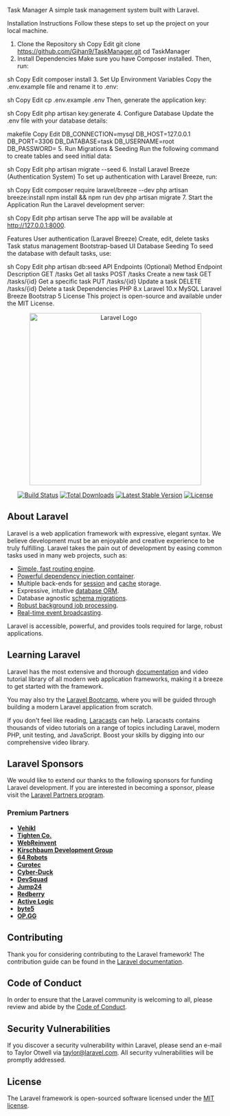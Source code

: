 Task Manager
A simple task management system built with Laravel.

Installation Instructions
Follow these steps to set up the project on your local machine.

1. Clone the Repository
sh
Copy
Edit
git clone https://github.com/Gihan9/TaskManager.git
cd TaskManager
2. Install Dependencies
Make sure you have Composer installed. Then, run:

sh
Copy
Edit
composer install
3. Set Up Environment Variables
Copy the .env.example file and rename it to .env:

sh
Copy
Edit
cp .env.example .env
Then, generate the application key:

sh
Copy
Edit
php artisan key:generate
4. Configure Database
Update the .env file with your database details:

makefile
Copy
Edit
DB_CONNECTION=mysql
DB_HOST=127.0.0.1
DB_PORT=3306
DB_DATABASE=task
DB_USERNAME=root
DB_PASSWORD=
5. Run Migrations & Seeding
Run the following command to create tables and seed initial data:

sh
Copy
Edit
php artisan migrate --seed
6. Install Laravel Breeze (Authentication System)
To set up authentication with Laravel Breeze, run:

sh
Copy
Edit
composer require laravel/breeze --dev
php artisan breeze:install
npm install && npm run dev
php artisan migrate
7. Start the Application
Run the Laravel development server:

sh
Copy
Edit
php artisan serve
The app will be available at http://127.0.0.1:8000.

Features
User authentication (Laravel Breeze)
Create, edit, delete tasks
Task status management
Bootstrap-based UI
Database Seeding
To seed the database with default tasks, use:

sh
Copy
Edit
php artisan db:seed
API Endpoints (Optional)
Method	Endpoint	Description
GET	/tasks	Get all tasks
POST	/tasks	Create a new task
GET	/tasks/{id}	Get a specific task
PUT	/tasks/{id}	Update a task
DELETE	/tasks/{id}	Delete a task
Dependencies
PHP 8.x
Laravel 10.x
MySQL
Laravel Breeze
Bootstrap 5
License
This project is open-source and available under the MIT License.


<p align="center"><a href="https://laravel.com" target="_blank"><img src="https://raw.githubusercontent.com/laravel/art/master/logo-lockup/5%20SVG/2%20CMYK/1%20Full%20Color/laravel-logolockup-cmyk-red.svg" width="400" alt="Laravel Logo"></a></p>

<p align="center">
<a href="https://github.com/laravel/framework/actions"><img src="https://github.com/laravel/framework/workflows/tests/badge.svg" alt="Build Status"></a>
<a href="https://packagist.org/packages/laravel/framework"><img src="https://img.shields.io/packagist/dt/laravel/framework" alt="Total Downloads"></a>
<a href="https://packagist.org/packages/laravel/framework"><img src="https://img.shields.io/packagist/v/laravel/framework" alt="Latest Stable Version"></a>
<a href="https://packagist.org/packages/laravel/framework"><img src="https://img.shields.io/packagist/l/laravel/framework" alt="License"></a>
</p>

## About Laravel

Laravel is a web application framework with expressive, elegant syntax. We believe development must be an enjoyable and creative experience to be truly fulfilling. Laravel takes the pain out of development by easing common tasks used in many web projects, such as:

- [Simple, fast routing engine](https://laravel.com/docs/routing).
- [Powerful dependency injection container](https://laravel.com/docs/container).
- Multiple back-ends for [session](https://laravel.com/docs/session) and [cache](https://laravel.com/docs/cache) storage.
- Expressive, intuitive [database ORM](https://laravel.com/docs/eloquent).
- Database agnostic [schema migrations](https://laravel.com/docs/migrations).
- [Robust background job processing](https://laravel.com/docs/queues).
- [Real-time event broadcasting](https://laravel.com/docs/broadcasting).

Laravel is accessible, powerful, and provides tools required for large, robust applications.

## Learning Laravel

Laravel has the most extensive and thorough [documentation](https://laravel.com/docs) and video tutorial library of all modern web application frameworks, making it a breeze to get started with the framework.

You may also try the [Laravel Bootcamp](https://bootcamp.laravel.com), where you will be guided through building a modern Laravel application from scratch.

If you don't feel like reading, [Laracasts](https://laracasts.com) can help. Laracasts contains thousands of video tutorials on a range of topics including Laravel, modern PHP, unit testing, and JavaScript. Boost your skills by digging into our comprehensive video library.

## Laravel Sponsors

We would like to extend our thanks to the following sponsors for funding Laravel development. If you are interested in becoming a sponsor, please visit the [Laravel Partners program](https://partners.laravel.com).

### Premium Partners

- **[Vehikl](https://vehikl.com/)**
- **[Tighten Co.](https://tighten.co)**
- **[WebReinvent](https://webreinvent.com/)**
- **[Kirschbaum Development Group](https://kirschbaumdevelopment.com)**
- **[64 Robots](https://64robots.com)**
- **[Curotec](https://www.curotec.com/services/technologies/laravel/)**
- **[Cyber-Duck](https://cyber-duck.co.uk)**
- **[DevSquad](https://devsquad.com/hire-laravel-developers)**
- **[Jump24](https://jump24.co.uk)**
- **[Redberry](https://redberry.international/laravel/)**
- **[Active Logic](https://activelogic.com)**
- **[byte5](https://byte5.de)**
- **[OP.GG](https://op.gg)**

## Contributing

Thank you for considering contributing to the Laravel framework! The contribution guide can be found in the [Laravel documentation](https://laravel.com/docs/contributions).

## Code of Conduct

In order to ensure that the Laravel community is welcoming to all, please review and abide by the [Code of Conduct](https://laravel.com/docs/contributions#code-of-conduct).

## Security Vulnerabilities

If you discover a security vulnerability within Laravel, please send an e-mail to Taylor Otwell via [taylor@laravel.com](mailto:taylor@laravel.com). All security vulnerabilities will be promptly addressed.

## License

The Laravel framework is open-sourced software licensed under the [MIT license](https://opensource.org/licenses/MIT).
